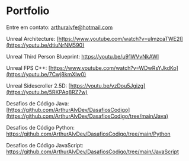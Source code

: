 # Portfolio
Entre em contato: arthuralvfe@hotmail.com

Unreal Architecture: [https://www.youtube.com/watch?v=uImzcaTWE2I](https://youtu.be/dtiuNrNM590)

Unreal Third Person Blueprint: https://youtu.be/u91WVvNkAWI

Unreal FPS C++: [https://www.youtube.com/watch?v=WDwRsYJkdKo](https://youtu.be/7Cwj8kmXlw0)

Unreal Sidescroller 2.5D: [https://youtu.be/vzDou5Jgizg](https://youtu.be/5RKPAq8RZ7w)

Desafios de Código Java: [https://github.com/ArthurAlvDev/DasafiosCodigo](https://github.com/ArthurAlvDev/DasafiosCodigo/tree/main/Java)

Desafios de Código Python: https://github.com/ArthurAlvDev/DasafiosCodigo/tree/main/Python

Desafios de Código JavaScript: https://github.com/ArthurAlvDev/DasafiosCodigo/tree/main/JavaScript
